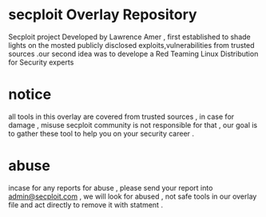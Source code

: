 # secploit Overlay Repository 
Secploit project Developed by Lawrence Amer , first established to shade lights on the mosted publicly disclosed exploits,vulnerabilities from trusted sources .our second idea was to develope a Red Teaming Linux Distribution for Security experts 

# notice 
all tools in this overlay are covered from trusted sources , in case for damage , misuse secploit community is not responsible for that ,
our goal is to gather these tool to help you on your security career . 

# abuse 
incase for any reports for abuse , please send your report into admin@secploit.com , we will look for abused , not safe tools in our overlay file 
and act directly to remove it with statment . 


